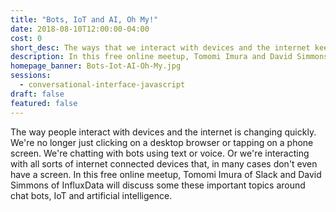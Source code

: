 ```yaml
---
title: "Bots, IoT and AI, Oh My!"
date: 2018-08-10T12:00:00-04:00
cost: 0
short_desc: The ways that we interact with devices and the internet keeps changing.
description: In this free online meetup, Tomomi Imura and David Simmons explore new ways of interacting with devices and the internet such as chat bots and the internet of things.
homepage_banner: Bots-Iot-AI-Oh-My.jpg
sessions:
  - conversational-interface-javascript
draft: false
featured: false
---
```


The way people interact with devices and the internet is changing quickly. We're no longer just clicking on a desktop browser or tapping on a phone screen. We're chatting with bots using text or voice. Or we're interacting with all sorts of internet connected devices that, in many cases don't even have a screen. In this free online meetup, Tomomi Imura of Slack and David Simmons of InfluxData will discuss some these important topics around chat bots, IoT and artificial intelligence.
